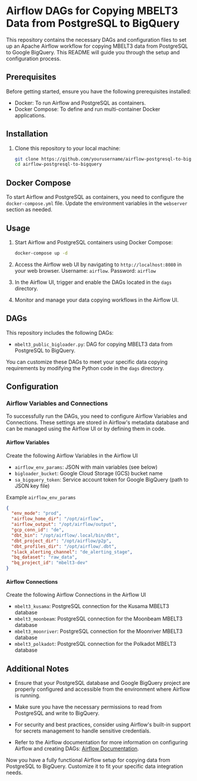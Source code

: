 # Airflow DAGs for Copying MBELT3 Data from PostgreSQL to BigQuery

This repository contains the necessary DAGs and configuration files to set up an Apache Airflow workflow for copying MBELT3 data from PostgreSQL to Google BigQuery. This README will guide you through the setup and configuration process.

## Prerequisites

Before getting started, ensure you have the following prerequisites installed:

- Docker: To run Airflow and PostgreSQL as containers.
- Docker Compose: To define and run multi-container Docker applications.

## Installation

1. Clone this repository to your local machine:

   ```bash
   git clone https://github.com/yourusername/airflow-postgresql-to-bigquery.git
   cd airflow-postgresql-to-bigquery
   ```

## Docker Compose

To start Airflow and PostgreSQL as containers, you need to configure the ```docker-compose.yml``` file. Update the environment variables in the ```webserver``` section as needed.

## Usage

1. Start Airflow and PostgreSQL containers using Docker Compose:

   ```bash
   docker-compose up -d
   ```

2. Access the Airflow web UI by navigating to `http://localhost:8080` in your web browser. Username: `airflow`. Password: `airflow`

3. In the Airflow UI, trigger and enable the DAGs located in the ```dags``` directory.

4. Monitor and manage your data copying workflows in the Airflow UI.

## DAGs

This repository includes the following DAGs:

- `mbelt3_public_bigloader.py`: DAG for copying MBELT3 data from PostgreSQL to BigQuery.

You can customize these DAGs to meet your specific data copying requirements by modifying the Python code in the ```dags``` directory.


## Configuration

### Airflow Variables and Connections

To successfully run the DAGs, you need to configure Airflow Variables and Connections. These settings are stored in Airflow's metadata database and can be managed using the Airflow UI or by defining them in code.

#### Airflow Variables

Create the following Airflow Variables in the Airflow UI

- `airflow_env_params`: JSON with main variables (see below)
- `bigloader_bucket`: Google Cloud Storage (GCS) bucket name
- `sa_bigquery_token`: Service account token for Google BigQuery (path to JSON key file)

Example `airflow_env_params`
```json
{
  "env_mode": "prod",
  "airflow_home_dir": "/opt/airflow",
  "airflow_output": "/opt/airflow/output",
  "gcp_conn_id": "de",
  "dbt_bin": "/opt/airflow/.local/bin/dbt",
  "dbt_project_dir": "/opt/airflow/p2p",
  "dbt_profiles_dir": "/opt/airflow/.dbt",
  "slack_alerting_channel": "de_alerting_stage",
  "bq_dataset": "raw_data",
  "bq_project_id": "mbelt3-dev"
}
```

#### Airflow Connections

Create the following Airflow Connections in the Airflow UI

- `mbelt3_kusama`: PostgreSQL connection for the Kusama MBELT3 database
- `mbelt3_moonbeam`: PostgreSQL connection for the Moonbeam MBELT3 database
- `mbelt3_moonriver`: PostgreSQL connection for the Moonriver MBELT3 database
- `mbelt3_polkadot`: PostgreSQL connection for the Polkadot MBELT3 database


## Additional Notes

- Ensure that your PostgreSQL database and Google BigQuery project are properly configured and accessible from the environment where Airflow is running.

- Make sure you have the necessary permissions to read from PostgreSQL and write to BigQuery.

- For security and best practices, consider using Airflow's built-in support for secrets management to handle sensitive credentials.

- Refer to the Airflow documentation for more information on configuring Airflow and creating DAGs: [Airflow Documentation](https://airflow.apache.org/docs/stable/index.html).

Now you have a fully functional Airflow setup for copying data from PostgreSQL to BigQuery. Customize it to fit your specific data integration needs.





